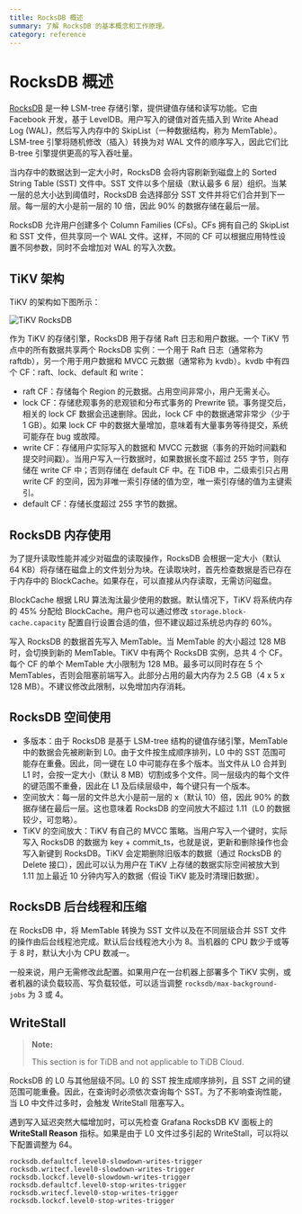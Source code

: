 ```yaml
---
title: RocksDB 概述
summary: 了解 RocksDB 的基本概念和工作原理。
category: reference
---
```


# RocksDB 概述

[RocksDB](https://github.com/facebook/rocksdb) 是一种 LSM-tree 存储引擎，提供键值存储和读写功能。它由 Facebook 开发，基于 LevelDB。用户写入的键值对首先插入到 Write Ahead Log (WAL)，然后写入内存中的 SkipList（一种数据结构，称为 MemTable）。LSM-tree 引擎将随机修改（插入）转换为对 WAL 文件的顺序写入，因此它们比 B-tree 引擎提供更高的写入吞吐量。

当内存中的数据达到一定大小时，RocksDB 会将内容刷新到磁盘上的 Sorted String Table (SST) 文件中。SST 文件以多个层级（默认最多 6 层）组织。当某一层的总大小达到阈值时，RocksDB 会选择部分 SST 文件并将它们合并到下一层。每一层的大小是前一层的 10 倍，因此 90% 的数据存储在最后一层。

RocksDB 允许用户创建多个 Column Families (CFs)。CFs 拥有自己的 SkipList 和 SST 文件，但共享同一个 WAL 文件。这样，不同的 CF 可以根据应用特性设置不同参数，同时不会增加对 WAL 的写入次数。

## TiKV 架构

TiKV 的架构如下图所示：

![TiKV RocksDB](https://docs-download.pingcap.com/media/images/docs/tikv-rocksdb.png)

作为 TiKV 的存储引擎，RocksDB 用于存储 Raft 日志和用户数据。一个 TiKV 节点中的所有数据共享两个 RocksDB 实例：一个用于 Raft 日志（通常称为 raftdb），另一个用于用户数据和 MVCC 元数据（通常称为 kvdb）。kvdb 中有四个 CF：raft、lock、default 和 write：

* raft CF：存储每个 Region 的元数据。占用空间非常小，用户无需关心。
* lock CF：存储悲观事务的悲观锁和分布式事务的 Prewrite 锁。事务提交后，相关的 lock CF 数据会迅速删除。因此，lock CF 中的数据通常非常少（少于 1 GB）。如果 lock CF 中的数据大量增加，意味着有大量事务等待提交，系统可能存在 bug 或故障。
* write CF：存储用户实际写入的数据和 MVCC 元数据（事务的开始时间戳和提交时间戳）。当用户写入一行数据时，如果数据长度不超过 255 字节，则存储在 write CF 中；否则存储在 default CF 中。在 TiDB 中，二级索引只占用 write CF 的空间，因为非唯一索引存储的值为空，唯一索引存储的值为主键索引。
* default CF：存储长度超过 255 字节的数据。

## RocksDB 内存使用

为了提升读取性能并减少对磁盘的读取操作，RocksDB 会根据一定大小（默认 64 KB）将存储在磁盘上的文件划分为块。在读取块时，首先检查数据是否已存在于内存中的 BlockCache。如果存在，可以直接从内存读取，无需访问磁盘。

BlockCache 根据 LRU 算法淘汰最少使用的数据。默认情况下，TiKV 将系统内存的 45% 分配给 BlockCache。用户也可以通过修改 `storage.block-cache.capacity` 配置自行设置合适的值，但不建议超过系统总内存的 60%。

写入 RocksDB 的数据首先写入 MemTable。当 MemTable 的大小超过 128 MB 时，会切换到新的 MemTable。TiKV 中有两个 RocksDB 实例，总共 4 个 CF。每个 CF 的单个 MemTable 大小限制为 128 MB。最多可以同时存在 5 个 MemTables，否则会阻塞前端写入。此部分占用的最大内存为 2.5 GB（4 x 5 x 128 MB）。不建议修改此限制，以免增加内存消耗。

## RocksDB 空间使用

* 多版本：由于 RocksDB 是基于 LSM-tree 结构的键值存储引擎，MemTable 中的数据会先被刷新到 L0。由于文件按生成顺序排列，L0 中的 SST 范围可能存在重叠。因此，同一键在 L0 中可能存在多个版本。当文件从 L0 合并到 L1 时，会按一定大小（默认 8 MB）切割成多个文件。同一层级内的每个文件的键范围不重叠，因此在 L1 及后续层级中，每个键只有一个版本。
* 空间放大：每一层的文件总大小是前一层的 x（默认 10）倍，因此 90% 的数据存储在最后一层。这也意味着 RocksDB 的空间放大不超过 1.11（L0 的数据较少，可忽略）。
* TiKV 的空间放大：TiKV 有自己的 MVCC 策略。当用户写入一个键时，实际写入 RocksDB 的数据为 key + commit_ts，也就是说，更新和删除操作也会写入新键到 RocksDB。TiKV 会定期删除旧版本的数据（通过 RocksDB 的 Delete 接口），因此可以认为用户在 TiKV 上存储的数据实际空间被放大到 1.11 加上最近 10 分钟内写入的数据（假设 TiKV 能及时清理旧数据）。

## RocksDB 后台线程和压缩

在 RocksDB 中，将 MemTable 转换为 SST 文件以及在不同层级合并 SST 文件的操作由后台线程池完成。默认后台线程池大小为 8。当机器的 CPU 数少于或等于 8 时，默认大小为 CPU 数减一。

一般来说，用户无需修改此配置。如果用户在一台机器上部署多个 TiKV 实例，或者机器的读负载较高、写负载较低，可以适当调整 `rocksdb/max-background-jobs` 为 3 或 4。

## WriteStall

<CustomContent platform="tidb-cloud">

> **Note:**
>
> This section is for TiDB and not applicable to TiDB Cloud.

</CustomContent>

RocksDB 的 L0 与其他层级不同。L0 的 SST 按生成顺序排列，且 SST 之间的键范围可能重叠。因此，在查询时必须依次查询每个 SST。为了不影响查询性能，当 L0 中文件过多时，会触发 WriteStall 阻塞写入。

遇到写入延迟突然大幅增加时，可以先检查 Grafana RocksDB KV 面板上的 **WriteStall Reason** 指标。如果是由于 L0 文件过多引起的 WriteStall，可以将以下配置调整为 64。

```
rocksdb.defaultcf.level0-slowdown-writes-trigger
rocksdb.writecf.level0-slowdown-writes-trigger
rocksdb.lockcf.level0-slowdown-writes-trigger
rocksdb.defaultcf.level0-stop-writes-trigger
rocksdb.writecf.level0-stop-writes-trigger
rocksdb.lockcf.level0-stop-writes-trigger
```